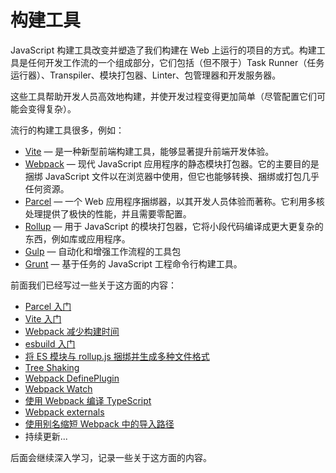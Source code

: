 # 构建工具

JavaScript 构建工具改变并塑造了我们构建在 Web 上运行的项目的方式。构建工具是任何开发工作流的一个组成部分，它们包括（但不限于）Task Runner（任务运行器）、Transpiler、模块打包器、Linter、包管理器和开发服务器。

这些工具帮助开发人员高效地构建，并使开发过程变得更加简单（尽管配置它们可能会变得复杂）。

流行的构建工具很多，例如：

- [Vite](https://vitejs.dev/) — 是一种新型前端构建工具，能够显著提升前端开发体验。
- [Webpack](https://webpack.js.org/) — 现代 JavaScript 应用程序的静态模块打包器。它的主要目的是捆绑 JavaScript 文件以在浏览器中使用，但它也能够转换、捆绑或打包几乎任何资源。
- [Parcel](https://parceljs.org/) — 一个 Web 应用程序捆绑器，以其开发人员体验而著称。它利用多核处理提供了极快的性能，并且需要零配置。
- [Rollup](https://rollupjs.org/) — 用于 JavaScript 的模块打包器，它将小段代码编译成更大更复杂的东西，例如库或应用程序。
- [Gulp](https://gulpjs.com/) — 自动化和增强工作流程的工具包
- [Grunt](https://gruntjs.com/) — 基于任务的 JavaScript 工程命令行构建工具。

前面我们已经写过一些关于这方面的内容：

- [Parcel 入门](https://github.com/lio-zero/blog/blob/main/%E5%89%8D%E7%AB%AF/Parcel%20%E5%85%A5%E9%97%A8.md)
- [Vite 入门](https://github.com/lio-zero/blog/blob/main/%E5%89%8D%E7%AB%AF/Vite%20%E5%85%A5%E9%97%A8.md)
- [Webpack 减少构建时间](https://github.com/lio-zero/blog/blob/main/%E5%89%8D%E7%AB%AF/Webpack%20%E5%87%8F%E5%B0%91%E6%9E%84%E5%BB%BA%E6%97%B6%E9%97%B4.md)
- [esbuild 入门](https://github.com/lio-zero/blog/blob/main/%E5%89%8D%E7%AB%AF/esbuild%20%E5%85%A5%E9%97%A8.md)
- [将 ES 模块与 rollup.js 捆绑并生成多种文件格式](https://github.com/lio-zero/blog/blob/main/%E5%89%8D%E7%AB%AF/%E5%B0%86%20ES%20%E6%A8%A1%E5%9D%97%E4%B8%8E%20rollup.js%20%E6%8D%86%E7%BB%91%E5%B9%B6%E7%94%9F%E6%88%90%E5%A4%9A%E7%A7%8D%E6%96%87%E4%BB%B6%E6%A0%BC%E5%BC%8F.md)
- [Tree Shaking](https://github.com/lio-zero/blog/blob/main/%E5%89%8D%E7%AB%AF/Tree%20Shaking.md)
- [Webpack DefinePlugin](https://github.com/lio-zero/blog/blob/main/%E5%89%8D%E7%AB%AF/Webpack%20DefinePlugin.md)
- [Webpack Watch](https://github.com/lio-zero/blog/blob/main/%E5%89%8D%E7%AB%AF/Webpack%20Watch.md)
- [使用 Webpack 编译 TypeScript](https://github.com/lio-zero/blog/blob/main/%E5%89%8D%E7%AB%AF/%E4%BD%BF%E7%94%A8%20Webpack%20%E7%BC%96%E8%AF%91%20TypeScript.md)
- [Webpack externals](https://github.com/lio-zero/blog/blob/main/%E5%89%8D%E7%AB%AF/Webpack%20externals.md)
- [使用别名缩短 Webpack 中的导入路径](https://github.com/lio-zero/blog/blob/main/%E5%89%8D%E7%AB%AF/%E4%BD%BF%E7%94%A8%E5%88%AB%E5%90%8D%E7%BC%A9%E7%9F%AD%20Webpack%20%E4%B8%AD%E7%9A%84%E5%AF%BC%E5%85%A5%E8%B7%AF%E5%BE%84.md)
- 持续更新...

后面会继续深入学习，记录一些关于这方面的内容。
